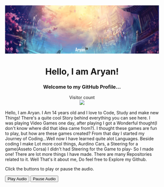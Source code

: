 ![](Banner.jpg)

<h1 align="center">Hello, I am Aryan!</h1>
<h3 align="center">Welcome to my GitHub Profile...</h3>
<p align="center"> 
  Visitor count<br>
  <img src="https://profile-counter.glitch.me/ravanger101/count.svg" />
</p>

Hello, I am Aryan. I Am 14 years old and I love to Code, Study and make new Things! There's a quite cool Story behind everything you can see here. I was playing Video Games one day, after playing I got a Wonderful thought(I don't know where did that idea came from?). I thought these games are fun to play, but how are these games created? From that day I started my Journey of Coding...Well now I have learned quite alot Languages. Beside coding I make Lot more cool things, Aurdino Cars, a Steering for a game(Asseto Corsa) I didn't had Steering for the Game to play- So I made one! There are lot more things I have made. There are many Repositories related to it. Well That's it about me, Do feel free to Explore my Github.

<audio id="myAudio">
  <source src="https://upload.wikimedia.org/wikipedia/commons/1/11/H_is_for_horse.ogg" type="audio/ogg">
  <source src="http://www.u86news.com/Music/Sounds/horse.mp3" type="audio/mpeg">
  Your browser does not support the audio element.
</audio>

<p>Click the buttons to play or pause the audio.</p>

<button onclick="playAudio()" type="button">Play Audio</button>
<button onclick="pauseAudio()" type="button">Pause Audio</button> 

<script>
var x = document.getElementById("myAudio"); 

function playAudio() { 
  x.play(); 
} 

function pauseAudio() { 
  x.pause(); 
} 
</script>
